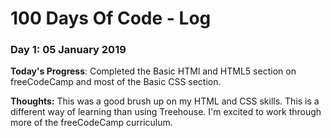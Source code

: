 # 100 Days Of Code - Log

### Day 1: 05 January 2019

**Today's Progress**: Completed the Basic HTMl and HTML5 section on freeCodeCamp and most of the Basic CSS section.

**Thoughts:** This was a good brush up on my HTML and CSS skills. This is a different way of learning than using Treehouse. I'm excited to work through more of the freeCodeCamp curriculum. 
